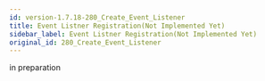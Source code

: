 ```yaml
---
id: version-1.7.18-280_Create_Event_Listener
title: Event Listner Registration(Not Implemented Yet)
sidebar_label: Event Listner Registration(Not Implemented Yet)
original_id: 280_Create_Event_Listener
---
```


in preparation

